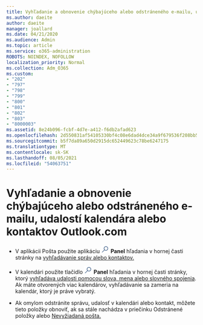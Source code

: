 ```yaml
---
title: Vyhľadanie a obnovenie chýbajúceho alebo odstráneného e-mailu, udalostí kalendára alebo kontaktov
ms.author: daeite
author: daeite
manager: joallard
ms.date: 04/21/2020
ms.audience: Admin
ms.topic: article
ms.service: o365-administration
ROBOTS: NOINDEX, NOFOLLOW
localization_priority: Normal
ms.collection: Adm_O365
ms.custom:
- "202"
- "797"
- "798"
- "799"
- "800"
- "801"
- "802"
- "803"
- "8000003"
ms.assetid: 8e24b096-fcbf-4d7e-a412-f6db2afad623
ms.openlocfilehash: 2d550831af54105330bf4c08e6dad4dce34a9f679536f208bb5e037471cd0c50
ms.sourcegitcommit: b5f7da89a650d2915dc652449623c78be6247175
ms.translationtype: MT
ms.contentlocale: sk-SK
ms.lasthandoff: 08/05/2021
ms.locfileid: "54063751"
---
```

# <a name="find-and-recover-missing-or-deleted-email-calendar-events-or-contacts-outlookcom"></a>Vyhľadanie a obnovenie chýbajúceho alebo odstráneného e-mailu, udalostí kalendára alebo kontaktov Outlook.com

- V aplikácii Pošta použite aplikáciu <img src='data:image/png;base64,iVBORw0KGgoAAAANSUhEUgAAABUAAAAVBAMAAABbObilAAAAKlBMVEX///+WqL7l6u8vUn8iR3azwNDCzNlObJFAYIkDLWNeeZuks8d7ka1thaRtSbf+AAAAS0lEQVQI12MgFjAdmVkKY6csYxK5AGUbAqWsIUzGBiARAmGzCwAJlgQwmyMARiDEEeoxzWEyQZivLAS3l8kQ4RplkDF4hRkWEvQSABbdDSdqA/J0AAAAAElFTkSuQmCC' />
 **Panel** hľadania v hornej časti stránky na [vyhľadávanie správ alebo kontaktov.](https://support.office.com/article/88108edf-028e-4306-b87e-7400bbb40aa7?wt.mc_id=Office_Outlook_com_Alchemy)
  
- V kalendári použite tlačidlo <img src='data:image/png;base64,iVBORw0KGgoAAAANSUhEUgAAABUAAAAVBAMAAABbObilAAAAKlBMVEX///+WqL7l6u8vUn8iR3azwNDCzNlObJFAYIkDLWNeeZuks8d7ka1thaRtSbf+AAAAS0lEQVQI12MgFjAdmVkKY6csYxK5AGUbAqWsIUzGBiARAmGzCwAJlgQwmyMARiDEEeoxzWEyQZivLAS3l8kQ4RplkDF4hRkWEvQSABbdDSdqA/J0AAAAAElFTkSuQmCC' />
 **Panel** hľadania v hornej časti stránky, ktorý [vyhľadáva udalosti pomocou slova, mena alebo slovného spojenia](https://support.office.com/article/5bc05289-c84c-4849-95a8-7eac05ed478a?wt.mc_id=Office_Outlook_com_Alchemy). Ak máte otvorených viac kalendárov, vyhľadávanie sa zameria na kalendár, ktorý je práve vybratý.
  
- Ak omylom odstránite správu, udalosť v kalendári alebo kontakt, môžete tieto položky obnoviť, ak sa stále nachádza v priečinku Odstránené položky alebo [Nevyžiadaná pošta.](https://support.office.com/article/cf06ab1b-ae0b-418c-a4d9-4e895f83ed50?wt.mc_id=Office_Outlook_com_Alchemy)